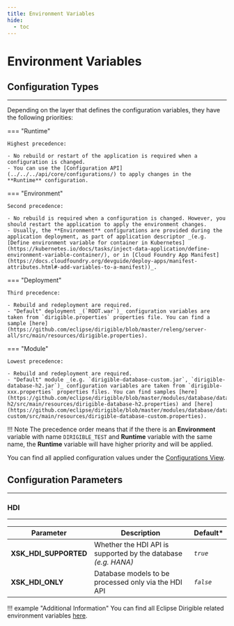 ```yaml
---
title: Environment Variables
hide:
  - toc
---
```


Environment Variables
===

## Configuration Types
---

Depending on the layer that defines the configuration variables, they have the following priorities:

=== "Runtime"

    Highest precedence:
    
    - No rebuild or restart of the application is required when a configuration is changed.
    - You can use the [Configuration API](../../../api/core/configurations/) to apply changes in the **Runtime** configuration.

=== "Environment"

    Second precedence:
    
    - No rebuild is required when a configuration is changed. However, you should restart the application to apply the environment changes.
    - Usually, the **Environment** configurations are provided during the application deployment, as part of application descriptor _(e.g. [Define environment variable for container in Kubernetes](https://kubernetes.io/docs/tasks/inject-data-application/define-environment-variable-container/), or in [Cloud Foundry App Manifest](https://docs.cloudfoundry.org/devguide/deploy-apps/manifest-attributes.html#-add-variables-to-a-manifest))_.


=== "Deployment"

    Third precedence:
    
    - Rebuild and redeployment are required.
    - "Default" deployment _(`ROOT.war`)_ configuration variables are taken from `dirigible.properties` properties file. You can find a sample [here](https://github.com/eclipse/dirigible/blob/master/releng/server-all/src/main/resources/dirigible.properties).

=== "Module"

    Lowest precedence:
    
    - Rebuild and redeployment are required.
    - "Default" module _(e.g. `dirigible-database-custom.jar`, `dirigible-database-h2.jar`)_ configuration variables are taken from `dirigible-xxx.properties` properties files. You can find samples [here](https://github.com/eclipse/dirigible/blob/master/modules/database/database-h2/src/main/resources/dirigible-database-h2.properties) and [here](https://github.com/eclipse/dirigible/blob/master/modules/database/database-custom/src/main/resources/dirigible-database-custom.properties).

!!! Note
	The precedence order means that if the there is an **Environment** variable with name `DIRIGIBLE_TEST` and **Runtime** variable with the same name, the **Runtime** variable will have higher priority and will be applied.

You can find all applied configuration values under the [Configurations View](https://www.dirigible.io/help/development/ide/views/configurations/).

## Configuration Parameters
---

### HDI
---

Parameter               | Description                                                    | Default*
----------------------- | -------------------------------------------------------------- | --------
**XSK_HDI_SUPPORTED**   | Whether the HDI API is supported by the database _(e.g. HANA)_ | _`true`_
**XSK_HDI_ONLY**        | Database models to be processed only via the HDI API           | _`false`_

!!! example "Additional Information"
	You can find all Eclipse Dirigible related environment variables [here](https://www.dirigible.io/help/setup/setup-environment-variables/).
